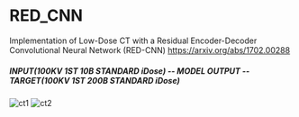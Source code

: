 # RED_CNN
Implementation of Low-Dose CT with a Residual Encoder-Decoder Convolutional Neural Network (RED-CNN)
https://arxiv.org/abs/1702.00288  

##### INPUT(100KV 1ST 10B STANDARD iDose) -- MODEL OUTPUT -- TARGET(100KV 1ST 200B STANDARD iDose)

![ct1](https://github.com/SSinyu/RED_CNN/blob/master/img/ct1.png)
![ct2](https://github.com/SSinyu/RED_CNN/blob/master/img/ct2.png)
